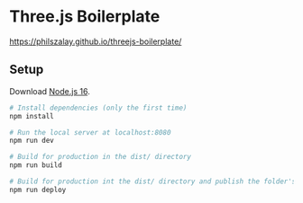 # Three.js Boilerplate
https://philszalay.github.io/threejs-boilerplate/

## Setup
Download [Node.js 16](https://nodejs.org/en/download/).

``` bash
# Install dependencies (only the first time)
npm install

# Run the local server at localhost:8080
npm run dev

# Build for production in the dist/ directory
npm run build

# Build for production int the dist/ directory and publish the folder's content to the "gh-pages" branch
npm run deploy
```
